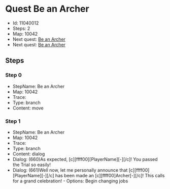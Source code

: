 # Quest Be an Archer

- Id: 11040012
- Steps: 2
- Map: 10042
- Next quest: [Be an Archer](11140013.md)
- Next quest: [Be an Archer](11140014.md)

## Steps

### Step 0
- StepName:  Be an Archer
- Map:  10042
- Trace:  
- Type:  branch
- Content:  move


### Step 1
- StepName:  Be an Archer
- Map:  10042
- Trace:  
- Type:  branch
- Content:  dialog
- Dialog: (660)As expected, [c][ffff00][PlayerName][-][/c]! You passed the Trial so easily!
- Dialog: (661)Well now, let me personally announce that [c][ffff00][PlayerName][-][/c] has been made an [c][ffff00]Archer[-][/c]! This calls for a grand celebration! - Options: Begin changing jobs


